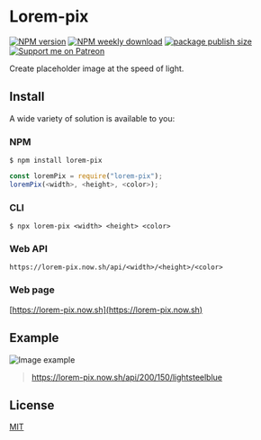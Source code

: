 # Lorem-pix
[![NPM version](https://flat.badgen.net/npm/v/lorem-pix)](https://www.npmjs.com/package/lorem-pix)
[![NPM weekly download](https://flat.badgen.net/npm/dw/lorem-pix)](https://www.npmjs.com/package/lorem-pix)
[![package publish size](https://flat.badgen.net/packagephobia/publish/lorem-pix)](https://packagephobia.now.sh/result?p=lorem-pix)
[![Support me on Patreon](https://flat.badgen.net/badge/become/a%20patron/F96753?icon=patreon)](https://www.patreon.com/gmartigny)

Create placeholder image at the speed of light.

## Install

A wide variety of solution is available to you:

### NPM

    $ npm install lorem-pix

```js
const loremPix = require("lorem-pix");
loremPix(<width>, <height>, <color>);
```

### CLI

    $ npx lorem-pix <width> <height> <color>

### Web API

    https://lorem-pix.now.sh/api/<width>/<height>/<color>

### Web page

[https://lorem-pix.now.sh](https://lorem-pix.now.sh)

## Example

![Image example](https://lorem-pix.now.sh/api/200/150/lightsteelblue)
> https://lorem-pix.now.sh/api/200/150/lightsteelblue

## License

[MIT](license)

